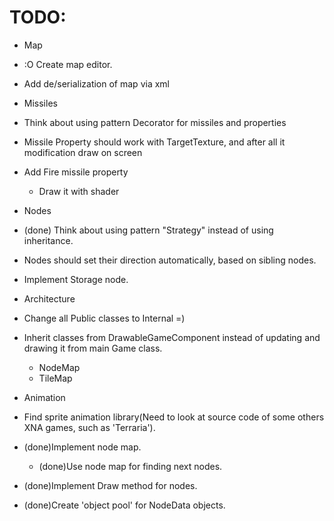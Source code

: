 # TODO: #
* Map
 * :O Create map editor.
 * Add de/serialization of map via xml

* Missiles
 * Think about using pattern Decorator for missiles and properties
  * Missile Property should work with TargetTexture, and after all it modification draw on screen
  * Add Fire missile property
    * Draw it with shader
* Nodes
 * (done) Think about using pattern "Strategy" instead of using inheritance.
 * Nodes should set their direction automatically, based on sibling nodes.
 * Implement Storage node.
* Architecture
 * Change all Public classes to Internal =)
 * Inherit classes from DrawableGameComponent instead of updating and drawing it from main Game class.
   * NodeMap
   * TileMap
* Animation
 * Find sprite animation library(Need to look at source code of some others XNA games, such as 'Terraria').

* (done)Implement node map.
  * (done)Use node map for finding next nodes.
* (done)Implement Draw method for nodes.
* (done)Create 'object pool' for NodeData objects.
